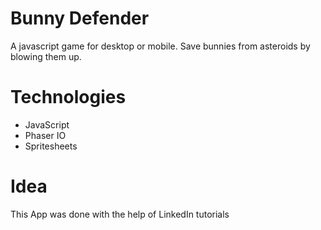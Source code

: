 # Bunny Defender
A javascript game for desktop or mobile. Save bunnies from asteroids by blowing them up. 

# Technologies
* JavaScript
* Phaser IO
* Spritesheets

# Idea
This App was done with the help of LinkedIn tutorials
